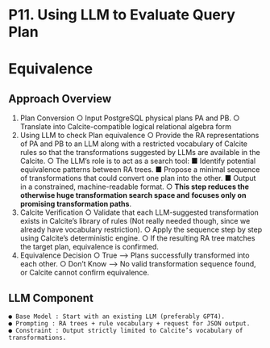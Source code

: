 # P11. Using LLM to Evaluate Query Plan

# Equivalence

## Approach Overview

1. Plan Conversion
    ○ Input PostgreSQL physical plans PA and PB.
    ○ Translate into Calcite-compatible logical relational algebra form
2. Using LLM to check Plan equivalence
    ○ Provide the RA representations of PA and PB to an LLM along with a restricted
       vocabulary of Calcite rules so that the transformations suggested by LLMs are
       available in the Calcite.
    ○ The LLM’s role is to act as a search tool:
       ■ Identify potential equivalence patterns between RA trees.
       ■ Propose a minimal sequence of transformations that could convert one
          plan into the other.
       ■ Output in a constrained, machine-readable format.
    ○ **This step reduces the otherwise huge transformation search space and**
       **focuses only on promising transformation paths**.
3. Calcite Verification
    ○ Validate that each LLM-suggested transformation exists in Calcite’s library of
       rules (Not really needed though, since we already have vocabulary restriction).
    ○ Apply the sequence step by step using Calcite’s deterministic engine.
    ○ If the resulting RA tree matches the target plan, equivalence is confirmed.
4. Equivalence Decision
    ○ True –> Plans successfully transformed into each other.
    ○ Don’t Know –> No valid transformation sequence found, or Calcite cannot
       confirm equivalence.

## LLM Component

```
● Base Model : Start with an existing LLM (preferably GPT4).
● Prompting : RA trees + rule vocabulary + request for JSON output.
● Constraint : Output strictly limited to Calcite’s vocabulary of transformations.
```

